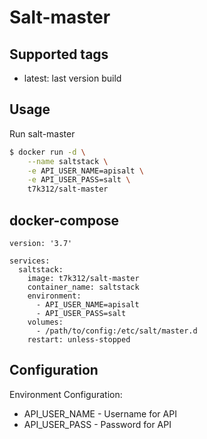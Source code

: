 # Salt-master

## Supported tags

* latest: last version build

## Usage

Run salt-master

```sh
$ docker run -d \
    --name saltstack \
    -e API_USER_NAME=apisalt \
    -e API_USER_PASS=salt \
    t7k312/salt-master
```

## docker-compose

```
version: '3.7'

services:
  saltstack:
    image: t7k312/salt-master
    container_name: saltstack
    environment:
      - API_USER_NAME=apisalt
      - API_USER_PASS=salt
    volumes:
      - /path/to/config:/etc/salt/master.d
    restart: unless-stopped
```

## Configuration

Environment Configuration:

* API_USER_NAME - Username for API
* API_USER_PASS - Password for API
